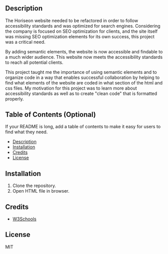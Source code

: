 # <Horiseon-Webpage-Refactor>

## Description

The Horiseon website needed to be refactored in order to follow accessibility standards and was optimized for search engines. Considering the company is focused on SEO optimization for clients, and the site itself was missing SEO optimization elements for its own success, this project was a critical need.

By adding semantic elements, the website is now accessible and findable to a much wider audience. This website now meets the accessibility standards to reach all potential clients. 

This project taught me the importance of using semantic elements and to organize code in a way that enables successful collaboration by helping to find what elements of the website are coded in what section of the html and css files. My motivation for this project was to learn more about accessibility standards as well as to create "clean code" that is formatted properly. 

## Table of Contents (Optional)

If your README is long, add a table of contents to make it easy for users to find what they need.

- [Description](#description)
- [Installation](#installation)
- [Credits](#credits)
- [License](#license)

## Installation

1. Clone the repository.
2. Open HTML file in browser.

## Credits

- [W3Schools](https://www.w3schools.com)


## License

MIT
